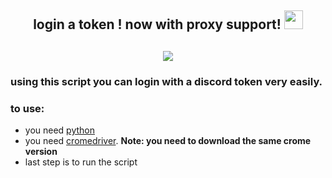 
<div align="center">
<h2> login a token ! now with proxy support! <img src="https://cdn.discordapp.com/emojis/776478630393806888.png" width="30px"></h2>
</div>

<div align="center">
<h2><img src="https://cdn.discordapp.com/attachments/1066355420442153030/1080836398703202364/Capture.PNG"></h2>
</div>


### using this script you can login with a discord token very easily.

### to use:

* you need [python](https://www.python.org/downloads/)
* you need [cromedriver](https://chromedriver.chromium.org/downloads). **Note: you need to download the same crome version**
* last step is to run the script
